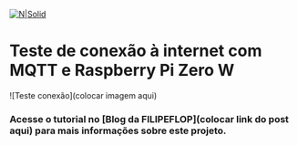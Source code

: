 [![N|Solid](https://www.filipeflop.com/wp-content/uploads/2017/07/filipeflop-205x63.png)](https://nodesource.com/products/nsolid)

# Teste de conexão à internet com MQTT e Raspberry Pi Zero W

![Teste conexão](colocar imagem aqui)

### Acesse o tutorial no <span style="color:blue"></span>[Blog da FILIPEFLOP](colocar link do post aqui) para mais informações sobre este projeto.
